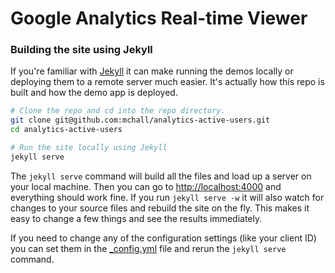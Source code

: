 Google Analytics Real-time Viewer
================================

### Building the site using Jekyll

If you're familiar with [Jekyll](http://jekyllrb.com) it can make running the demos locally or deploying them to a remote server much easier. It's actually how this repo is built and how the demo app is deployed.

```sh
# Clone the repo and cd into the repo directory.
git clone git@github.com:mchall/analytics-active-users.git
cd analytics-active-users

# Run the site locally using Jekyll
jekyll serve
```

The `jekyll serve` command will build all the files and load up a server on your local machine. Then you can go to [http://localhost:4000](http://localhost:4000) and everything should work fine. If you run `jekyll serve -w` it will also watch for changes to your source files and rebuild the site on the fly. This makes it easy to change a few things and see the results immediately.

If you need to change any of the configuration settings (like your client ID) you can set them in the [_config.yml](https://github.com/mchall/analytics-active-users/blob/master/_config.yml) file and rerun the `jekyll serve` command.
